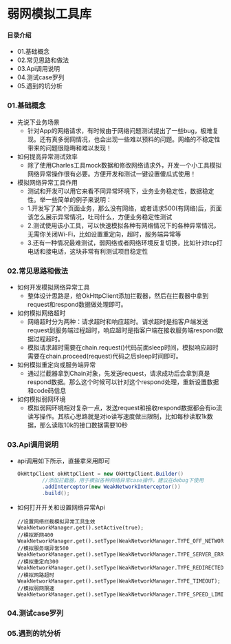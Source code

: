 # 弱网模拟工具库
#### 目录介绍
- 01.基础概念
- 02.常见思路和做法
- 03.Api调用说明
- 04.测试case罗列
- 05.遇到的坑分析



### 01.基础概念
- 先说下业务场景
    - 针对App的网络请求，有时候由于网络问题测试提出了一些bug，极难复现。还有真多弱网情况，也会出现一些难以预料的问题。网络的不稳定性带来的问题很隐晦和难以发现！
- 如何提高异常测试效率
    - 除了使用Charles工具mock数据和修改网络请求外，开发一个小工具模拟网络异常操作很有必要。方便开发和测试一键设置傻瓜式使用！
- 模拟网络异常工具作用
    - 测试和开发可以用它来看不同异常环境下，业务业务稳定性，数据稳定性。举一些简单的例子来说明：
    - 1.开发写了某个页面业务，那么没有网络，或者请求500(有网络)后，页面该怎么展示异常情况，吐司什么，方便业务稳定性测试
    - 2.测试使用该小工具，可以快速模拟各种有网络情况下的各种异常情况，无需你关闭Wi-Fi，比如设置重定向，超时，服务端异常等
    - 3.还有一种情况最难测试，弱网络或者网络环境反复切换，比如针对tcp打电话和接电话，这块非常有利测试项目稳定性



### 02.常见思路和做法
- 如何开发模拟网络异常工具
    - 整体设计思路是，给OkHttpClient添加拦截器，然后在拦截器中拿到request和respond数据做处理即可。
- 如何模拟网络超时
    - 网络超时分为两种：请求超时和响应超时。请求超时是指客户端发送request到服务端过程超时，响应超时是指客户端在接收服务端respond数据过程超时。
    - 模拟请求超时需要在chain.request()代码前面sleep时间，模拟响应超时需要在chain.proceed(request)代码之后sleep时间即可。
- 如何模拟重定向或服务端异常
    - 通过拦截器拿到Chain对象，先发送request，请求成功后会拿到真是respond数据。那么这个时候可以针对这个respond处理，重新设置数据和code码信息
- 如何模拟弱网环境
    - 模拟弱网环境相对复杂一点，发送request和接收respond数据都会有io流读写操作。其核心思路就是对io读写速度做出限制，比如每秒读取1k数据，那么读取10k的接口数据需要10秒



### 03.Api调用说明
- api调用如下所示，直接拿来用即可
    ``` java
    OkHttpClient okHttpClient = new OkHttpClient.Builder()
            //添加拦截器，用于模拟各种网络异常case操作，建议在debug下使用
            .addInterceptor(new WeakNetworkInterceptor())
            .build();
    ```
- 如何打开开关和设置网络异常Api
    ```
    //设置网络拦截模拟异常工具生效
    WeakNetworkManager.get().setActive(true);
    //模拟断网400
    WeakNetworkManager.get().setType(WeakNetworkManager.TYPE_OFF_NETWORK);
    //模拟服务端异常500
    WeakNetworkManager.get().setType(WeakNetworkManager.TYPE_SERVER_ERROR);
    //模拟重定向300
    WeakNetworkManager.get().setType(WeakNetworkManager.TYPE_REDIRECTED);
    //模拟网路超时
    WeakNetworkManager.get().setType(WeakNetworkManager.TYPE_TIMEOUT);
    //模拟弱网限速
    WeakNetworkManager.get().setType(WeakNetworkManager.TYPE_SPEED_LIMIT);
    ```



### 04.测试case罗列



### 05.遇到的坑分析






